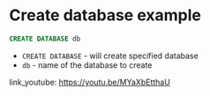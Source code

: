 # Create database example

```sql
CREATE DATABASE db
```

- `CREATE DATABASE` - will create specified database
- `db` - name of the database to create


link_youtube: https://youtu.be/MYaXbEtthaU

